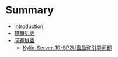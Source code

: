# Summary

* [Introduction](README.md)
* [麒麟历史](docs/麒麟历史.md)
* [问题排查](docs/问题排查.md)
    * [Kylin-Server-10-SP2U盘启动引导问题](docs/问题排查/Kylin-Server-10-SP2U盘启动引导问题.md)

